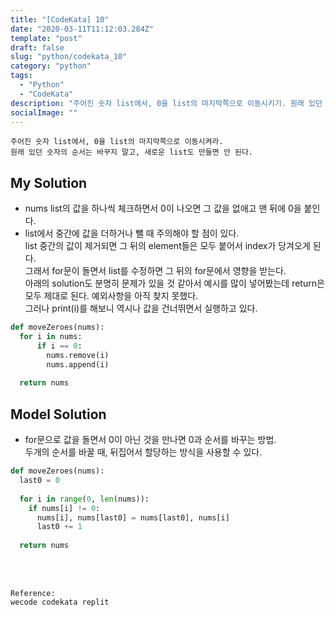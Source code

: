 ```yaml
---
title: "[CodeKata] 10"
date: "2020-03-11T11:12:03.284Z"
template: "post"
draft: false
slug: "python/codekata_10"
category: "python"
tags:
  - "Python"
  - "CodeKata"
description: "주어진 숫자 list에서, 0을 list의 마지막쪽으로 이동시키기. 원래 있던 숫자의 순서는 바꾸지 않기."
socialImage: ""
---
```



```
주어진 숫자 list에서, 0을 list의 마지막쪽으로 이동시켜라.
원래 있던 숫자의 순서는 바꾸지 말고, 새로운 list도 만들면 안 된다.
```

## My Solution
* nums list의 값을 하나씩 체크하면서 0이 나오면 그 값을 없애고 맨 뒤에 0을 붙인다.
* list에서 중간에 값을 더하거나 뺄 때 주의해야 할 점이 있다.\
list 중간의 값이 제거되면 그 뒤의 element들은 모두 붙어서 index가 당겨오게 된다.\
그래서 for문이 돌면서 list를 수정하면 그 뒤의 for문에서 영향을 받는다.\
아래의 solution도 분명히 문제가 있을 것 같아서 예시를 많이 넣어봤는데 return은 모두 제대로 된다. 예외사항을 아직 찾지 못했다.\
그러나 print(i)를 해보니 역시나 값을 건너뛰면서 실행하고 있다.

```python
def moveZeroes(nums):
  for i in nums:
      if i == 0:
        nums.remove(i)
        nums.append(i)
         
  return nums
```

## Model Solution
* for문으로 값을 돌면서 0이 아닌 것을 만나면 0과 순서를 바꾸는 방법.\
두개의 순서를 바꿀 때, 뒤집어서 할당하는 방식을 사용할 수 있다.

```python
def moveZeroes(nums):
  last0 = 0
  
  for i in range(0, len(nums)):
    if nums[i] != 0:
      nums[i], nums[last0] = nums[last0], nums[i]
      last0 += 1
      
  return nums
```



<br>
<br>

    Reference:
    wecode codekata replit